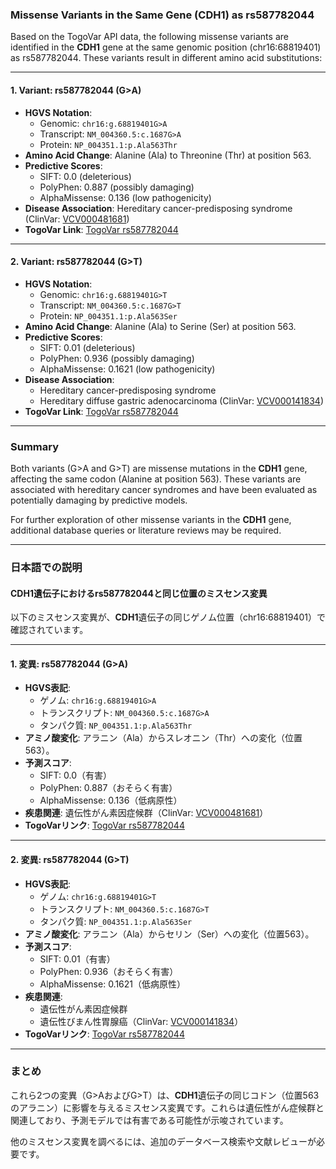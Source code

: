 ### Missense Variants in the Same Gene (CDH1) as rs587782044

Based on the TogoVar API data, the following missense variants are identified in the **CDH1** gene at the same genomic position (chr16:68819401) as rs587782044. These variants result in different amino acid substitutions:

---

#### 1. **Variant: rs587782044 (G>A)**
- **HGVS Notation**: 
  - Genomic: `chr16:g.68819401G>A`
  - Transcript: `NM_004360.5:c.1687G>A`
  - Protein: `NP_004351.1:p.Ala563Thr`
- **Amino Acid Change**: Alanine (Ala) to Threonine (Thr) at position 563.
- **Predictive Scores**:
  - SIFT: 0.0 (deleterious)
  - PolyPhen: 0.887 (possibly damaging)
  - AlphaMissense: 0.136 (low pathogenicity)
- **Disease Association**: Hereditary cancer-predisposing syndrome (ClinVar: [VCV000481681](https://www.ncbi.nlm.nih.gov/clinvar/variation/481681))
- **TogoVar Link**: [TogoVar rs587782044](https://togovar.org/variant/16-68819401-G-A)

---

#### 2. **Variant: rs587782044 (G>T)**
- **HGVS Notation**: 
  - Genomic: `chr16:g.68819401G>T`
  - Transcript: `NM_004360.5:c.1687G>T`
  - Protein: `NP_004351.1:p.Ala563Ser`
- **Amino Acid Change**: Alanine (Ala) to Serine (Ser) at position 563.
- **Predictive Scores**:
  - SIFT: 0.01 (deleterious)
  - PolyPhen: 0.936 (possibly damaging)
  - AlphaMissense: 0.1621 (low pathogenicity)
- **Disease Association**: 
  - Hereditary cancer-predisposing syndrome
  - Hereditary diffuse gastric adenocarcinoma (ClinVar: [VCV000141834](https://www.ncbi.nlm.nih.gov/clinvar/variation/141834))
- **TogoVar Link**: [TogoVar rs587782044](https://togovar.org/variant/16-68819401-G-T)

---

### Summary
Both variants (G>A and G>T) are missense mutations in the **CDH1** gene, affecting the same codon (Alanine at position 563). These variants are associated with hereditary cancer syndromes and have been evaluated as potentially damaging by predictive models.

For further exploration of other missense variants in the **CDH1** gene, additional database queries or literature reviews may be required.

---

### 日本語での説明

#### CDH1遺伝子におけるrs587782044と同じ位置のミスセンス変異
以下のミスセンス変異が、**CDH1**遺伝子の同じゲノム位置（chr16:68819401）で確認されています。

---

#### 1. **変異: rs587782044 (G>A)**
- **HGVS表記**: 
  - ゲノム: `chr16:g.68819401G>A`
  - トランスクリプト: `NM_004360.5:c.1687G>A`
  - タンパク質: `NP_004351.1:p.Ala563Thr`
- **アミノ酸変化**: アラニン（Ala）からスレオニン（Thr）への変化（位置563）。
- **予測スコア**:
  - SIFT: 0.0（有害）
  - PolyPhen: 0.887（おそらく有害）
  - AlphaMissense: 0.136（低病原性）
- **疾患関連**: 遺伝性がん素因症候群（ClinVar: [VCV000481681](https://www.ncbi.nlm.nih.gov/clinvar/variation/481681)）
- **TogoVarリンク**: [TogoVar rs587782044](https://togovar.org/variant/16-68819401-G-A)

---

#### 2. **変異: rs587782044 (G>T)**
- **HGVS表記**: 
  - ゲノム: `chr16:g.68819401G>T`
  - トランスクリプト: `NM_004360.5:c.1687G>T`
  - タンパク質: `NP_004351.1:p.Ala563Ser`
- **アミノ酸変化**: アラニン（Ala）からセリン（Ser）への変化（位置563）。
- **予測スコア**:
  - SIFT: 0.01（有害）
  - PolyPhen: 0.936（おそらく有害）
  - AlphaMissense: 0.1621（低病原性）
- **疾患関連**: 
  - 遺伝性がん素因症候群
  - 遺伝性びまん性胃腺癌（ClinVar: [VCV000141834](https://www.ncbi.nlm.nih.gov/clinvar/variation/141834)）
- **TogoVarリンク**: [TogoVar rs587782044](https://togovar.org/variant/16-68819401-G-T)

---

### まとめ
これら2つの変異（G>AおよびG>T）は、**CDH1**遺伝子の同じコドン（位置563のアラニン）に影響を与えるミスセンス変異です。これらは遺伝性がん症候群と関連しており、予測モデルでは有害である可能性が示唆されています。

他のミスセンス変異を調べるには、追加のデータベース検索や文献レビューが必要です。